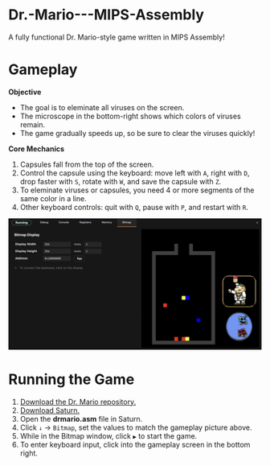 # Dr.-Mario---MIPS-Assembly
A fully functional Dr. Mario-style game written in MIPS Assembly!

Gameplay
========

**Objective**
- The goal is to eleminate all viruses on the screen.
- The microscope in the bottom-right shows which colors of viruses remain.
- The game gradually speeds up, so be sure to clear the viruses quickly!

**Core Mechanics**
1. Capsules fall from the top of the screen.
2. Control the capsule using the keyboard: move left with `A`, right with `D`, drop faster with `S`, rotate with `W`, and save the capsule with `Z`.
3. To eleminate viruses or capsules, you need 4 or more segments of the same color in a line.
4. Other keyboard controls: quit with `Q`, pause with `P`, and restart with `R`.

![Game Screenshot](gameplay.jpg)

Running the Game
================

1. [Download the Dr. Mario repository.](https://github.com/daniilio/Dr.Mario---MIPS-Assembly/archive/refs/heads/main.zip)
2. [Download Saturn.](https://github.com/1whatleytay/saturn/releases)
3. Open the **drmario.asm** file in Saturn.
4. Click `↓` → `Bitmap`, set the values to match the gameplay picture above.
5. While in the Bitmap window, click `▶` to start the game.
6. To enter keyboard input, click into the gameplay screen in the bottom right.
